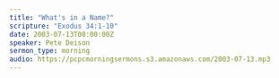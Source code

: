 ```yaml
---
title: "What's in a Name?"
scripture: "Exodus 34:1-10"
date: 2003-07-13T00:00:00Z
speaker: Pete Deison
sermon_type: morning
audio: https://pcpcmorningsermons.s3.amazonaws.com/2003-07-13.mp3 
---
```



